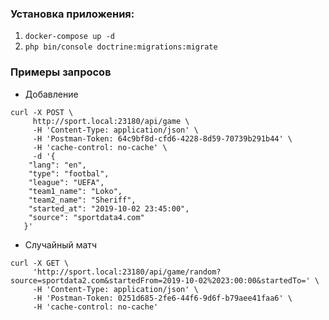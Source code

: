 ### Установка приложения: 
1. `docker-compose up -d`
2. `php bin/console doctrine:migrations:migrate`

### Примеры запросов

- Добавление
 
``` 
curl -X POST \
     http://sport.local:23180/api/game \
     -H 'Content-Type: application/json' \
     -H 'Postman-Token: 64c9bf8d-cfd6-4228-8d59-70739b291b44' \
     -H 'cache-control: no-cache' \
     -d '{
   	"lang": "en",
   	"type": "footbal",
   	"league": "UEFA",
   	"team1_name": "Loko",
   	"team2_name": "Sheriff",
   	"started_at": "2019-10-02 23:45:00",
   	"source": "sportdata4.com"
   }'
```

- Случайный матч

```
curl -X GET \
     'http://sport.local:23180/api/game/random?source=sportdata2.com&startedFrom=2019-10-02%2023:00:00&startedTo=' \
     -H 'Content-Type: application/json' \
     -H 'Postman-Token: 0251d685-2fe6-44f6-9d6f-b79aee41faa6' \
     -H 'cache-control: no-cache'
```
